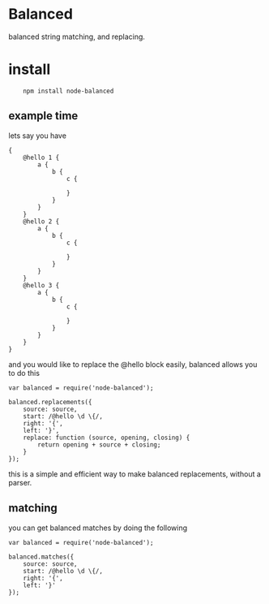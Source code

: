 # Balanced

balanced string matching, and replacing.

# install

```
	npm install node-balanced
```

## example time

lets say you have

```
{
	@hello 1 {
		a {
			b {
				c {

				}
			}
		}
	}
	@hello 2 {
		a {
			b {
				c {

				}
			}
		}
	}
	@hello 3 {
		a {
			b {
				c {

				}
			}
		}
	}
}
```

and you would like to replace the @hello block easily, balanced allows you to do this

```
var balanced = require('node-balanced');

balanced.replacements({
	source: source,
	start: /@hello \d \{/,
	right: '{',
	left: '}',
	replace: function (source, opening, closing) {
		return opening + source + closing;
	}
});
```

this is a simple and efficient way to make balanced replacements, without a parser.

## matching

you can get balanced matches by doing the following

```
var balanced = require('node-balanced');

balanced.matches({
	source: source,
	start: /@hello \d \{/,
	right: '{',
	left: '}'
});
```